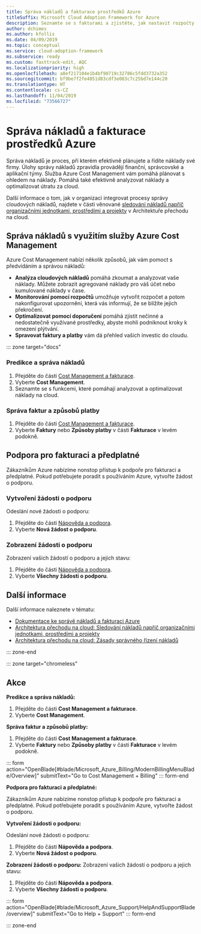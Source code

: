 ```yaml
---
title: Správa nákladů a fakturace prostředků Azure
titleSuffix: Microsoft Cloud Adoption Framework for Azure
description: Seznamte se s fakturami a zjistěte, jak nastavit rozpočty a platby za prostředky Azure.
author: dchimes
ms.author: kfollis
ms.date: 04/09/2019
ms.topic: conceptual
ms.service: cloud-adoption-framework
ms.subservice: ready
ms.custom: fasttrack-edit, AQC
ms.localizationpriority: high
ms.openlocfilehash: a8ef217104e1b4bf90719c32786c5fdd3732a352
ms.sourcegitcommit: bf9be7f2fe4851d83cdf3e083c7c25bd7e144c20
ms.translationtype: HT
ms.contentlocale: cs-CZ
ms.lasthandoff: 11/04/2019
ms.locfileid: "73566727"
---
```

# <a name="manage-costs-and-billing-for-your-azure-resources"></a>Správa nákladů a fakturace prostředků Azure

Správa nákladů je proces, při kterém efektivně plánujete a řídíte náklady své firmy. Úlohy správy nákladů zpravidla provádějí finanční, správcovské a aplikační týmy. Služba Azure Cost Management vám pomáhá plánovat s ohledem na náklady. Pomáhá také efektivně analyzovat náklady a optimalizovat útratu za cloud.

Další informace o tom, jak v organizaci integrovat procesy správy cloudových nákladů, najdete v části věnované [sledování nákladů napříč organizačními jednotkami, prostředími a projekty](../azure-best-practices/track-costs.md) v Architektuře přechodu na cloud.

## <a name="manage-your-costs-with-azure-cost-management"></a>Správa nákladů s využitím služby Azure Cost Management

Azure Cost Management nabízí několik způsobů, jak vám pomoct s předvídáním a správou nákladů:

- **Analýza cloudových nákladů** pomáhá zkoumat a analyzovat vaše náklady. Můžete zobrazit agregované náklady pro váš účet nebo kumulované náklady v čase.
- **Monitorování pomocí rozpočtů** umožňuje vytvořit rozpočet a potom nakonfigurovat upozornění, která vás informují, že se blížíte jejich překročení.
- **Optimalizovat pomocí doporučení** pomáhá zjistit nečinné a nedostatečně využívané prostředky, abyste mohli podniknout kroky k omezení plýtvání.
- **Spravovat faktury a platby** vám dá přehled vašich investic do cloudu.

::: zone target="docs"

### <a name="predict-and-manage-costs"></a>Predikce a správa nákladů

1. Přejděte do části [Cost Management a fakturace](https://portal.azure.com/#blade/Microsoft_Azure_Billing/ModernBillingMenuBlade/Overview).
1. Vyberte **Cost Management**.
1. Seznamte se s funkcemi, které pomáhají analyzovat a optimalizovat náklady na cloud.

### <a name="manage-invoices-and-payment-methods"></a>Správa faktur a způsobů platby

1. Přejděte do části [Cost Management a fakturace](https://portal.azure.com/#blade/Microsoft_Azure_Billing/ModernBillingMenuBlade/Overview).
1. Vyberte **Faktury** nebo **Způsoby platby** v části **Fakturace** v levém podokně.

## <a name="billing-and-subscription-support"></a>Podpora pro fakturaci a předplatné

Zákazníkům Azure nabízíme nonstop přístup k podpoře pro fakturaci a předplatné. Pokud potřebujete poradit s používáním Azure, vytvořte žádost o podporu.

### <a name="create-a-support-request"></a>Vytvoření žádosti o podporu

Odeslání nové žádosti o podporu:

1. Přejděte do části [Nápověda a podpora](https://portal.azure.com/#blade/Microsoft_Azure_Support/HelpAndSupportBlade/overview).
1. Vyberte **Nová žádost o podporu**.

### <a name="view-a-support-request"></a>Zobrazení žádosti o podporu

Zobrazení vašich žádostí o podporu a jejich stavu:

1. Přejděte do části [Nápověda a podpora](https://portal.azure.com/#blade/Microsoft_Azure_Support/HelpAndSupportBlade/overview).
1. Vyberte **Všechny žádosti o podporu**.

## <a name="learn-more"></a>Další informace

Další informace naleznete v tématu:

- [Dokumentace ke správě nákladů a fakturaci Azure](https://docs.microsoft.com/azure/billing)
- [Architektura přechodu na cloud: Sledování nákladů napříč organizačními jednotkami, prostředími a projekty](../azure-best-practices/track-costs.md)
- [Architektura přechodu na cloud: Zásady správného řízení nákladů](../../govern/cost-management/index.md)

::: zone-end

::: zone target="chromeless"

## <a name="actions"></a>Akce

**Predikce a správa nákladů:**

1. Přejděte do části **Cost Management a fakturace**.
1. Vyberte **Cost Management**.

**Správa faktur a způsobů platby:**

1. Přejděte do části **Cost Management a fakturace**.
1. Vyberte **Faktury** nebo **Způsoby platby** v části **Fakturace** v levém podokně.

::: form action="OpenBlade[#blade/Microsoft_Azure_Billing/ModernBillingMenuBlade/Overview]" submitText="Go to Cost Management + Billing" ::: form-end

**Podpora pro fakturaci a předplatné:**

Zákazníkům Azure nabízíme nonstop přístup k podpoře pro fakturaci a předplatné. Pokud potřebujete poradit s používáním Azure, vytvořte žádost o podporu.

**Vytvoření žádosti o podporu:**

Odeslání nové žádosti o podporu:

1. Přejděte do části **Nápověda a podpora**.
2. Vyberte **Nová žádost o podporu**.

**Zobrazení žádosti o podporu:** Zobrazení vašich žádostí o podporu a jejich stavu:

1. Přejděte do části **Nápověda a podpora**.
2. Vyberte **Všechny žádosti o podporu**.

::: form action="OpenBlade[#blade/Microsoft_Azure_Support/HelpAndSupportBlade/overview]" submitText="Go to Help + Support" ::: form-end

::: zone-end
